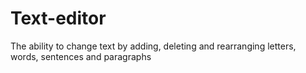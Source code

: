 # Text-editor
The ability to change text by adding, deleting and rearranging letters, words, sentences and paragraphs
